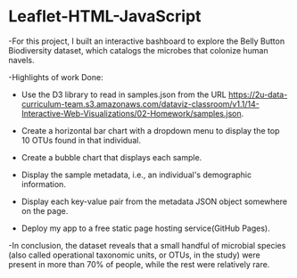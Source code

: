 # Leaflet-HTML-JavaScript

-For this project, I built an interactive bashboard to explore the Belly Button Biodiversity dataset, which catalogs the microbes that colonize human navels.

-Highlights of work Done:  

- Use the D3 library to read in samples.json from the URL https://2u-data-curriculum-team.s3.amazonaws.com/dataviz-classroom/v1.1/14-Interactive-Web-Visualizations/02-Homework/samples.json.

- Create a horizontal bar chart with a dropdown menu to display the top 10 OTUs found in that individual.

- Create a bubble chart that displays each sample.

- Display the sample metadata, i.e., an individual's demographic information.

- Display each key-value pair from the metadata JSON object somewhere on the page.

- Deploy my app to a free static page hosting service(GitHub Pages).


-In conclusion, the dataset reveals that a small handful of microbial species (also called operational taxonomic units, or OTUs, in the study) were present in more than 70% of people, while the rest were relatively rare.
